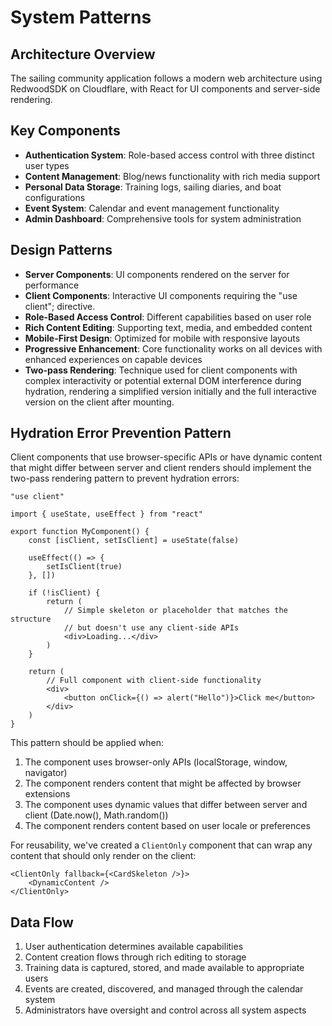 # System Patterns

## Architecture Overview

The sailing community application follows a modern web architecture using RedwoodSDK on Cloudflare, with React for UI components and server-side rendering.

## Key Components

- **Authentication System**: Role-based access control with three distinct user types
- **Content Management**: Blog/news functionality with rich media support
- **Personal Data Storage**: Training logs, sailing diaries, and boat configurations
- **Event System**: Calendar and event management functionality
- **Admin Dashboard**: Comprehensive tools for system administration

## Design Patterns

- **Server Components**: UI components rendered on the server for performance
- **Client Components**: Interactive UI components requiring the "use client"; directive.
- **Role-Based Access Control**: Different capabilities based on user role
- **Rich Content Editing**: Supporting text, media, and embedded content
- **Mobile-First Design**: Optimized for mobile with responsive layouts
- **Progressive Enhancement**: Core functionality works on all devices with enhanced experiences on capable devices
- **Two-pass Rendering**: Technique used for client components with complex interactivity or potential external DOM interference during hydration, rendering a simplified version initially and the full interactive version on the client after mounting.

## Hydration Error Prevention Pattern

Client components that use browser-specific APIs or have dynamic content that might differ between server and client renders should implement the two-pass rendering pattern to prevent hydration errors:

```tsx
"use client"

import { useState, useEffect } from "react"

export function MyComponent() {
	const [isClient, setIsClient] = useState(false)

	useEffect(() => {
		setIsClient(true)
	}, [])

	if (!isClient) {
		return (
			// Simple skeleton or placeholder that matches the structure
			// but doesn't use any client-side APIs
			<div>Loading...</div>
		)
	}

	return (
		// Full component with client-side functionality
		<div>
			<button onClick={() => alert("Hello")}>Click me</button>
		</div>
	)
}
```

This pattern should be applied when:

1. The component uses browser-only APIs (localStorage, window, navigator)
2. The component renders content that might be affected by browser extensions
3. The component uses dynamic values that differ between server and client (Date.now(), Math.random())
4. The component renders content based on user locale or preferences

For reusability, we've created a `ClientOnly` component that can wrap any content that should only render on the client:

```tsx
<ClientOnly fallback={<CardSkeleton />}>
	<DynamicContent />
</ClientOnly>
```

## Data Flow

1. User authentication determines available capabilities
2. Content creation flows through rich editing to storage
3. Training data is captured, stored, and made available to appropriate users
4. Events are created, discovered, and managed through the calendar system
5. Administrators have oversight and control across all system aspects
